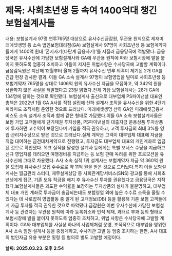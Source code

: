 # **제목: 사회초년생 등 속여 1400억대 챙긴 보험설계사들**

  내용: 보험설계사 97명 연루765명 대상으로 유사수신금감원, 무관용 원칙으로 제재미래에셋생명 등 소속 법인보험대리점(GA) 보험설계사 97명이 사회초년생 등 보험계약자들에게 1400억 원대 ‘폰지사기(다단계 금융사기)’를 저질러 금융당국에 적발됐다. 금융당국은 유사수신에 가담한 보험설계사와 GA에 무관용 원칙에 따라 보험시장에 발을 붙이지 못하도록 엄중히 조치하고 이들이 저지른 위법사항은 수사당국에 고발할 계획이다.금융감독원은 지난해 12월부터 올해 2월까지 유사수신 연루 의혹이 제기된 2개 GA를 긴급 현장 검사한 결과, 이들 GA 소속 설계사 97명이 보험영업을 빌미로 사회초년생 등 보험계약자 765명을 상대로 1406억 원의 유사수신 자금을 모집하고, 약 342억 원을 상환하지 않은 사실을 적발했다고 23일 밝혔다.전체 가담 보험설계사는 28개 GA에 134명에 달하는 것으로 확인됐다. 보험설계사 출신으로 대부업체 PS파이낸셜 대표인 총책은 2022년 1월 GA A사를 직접 설립해 산하 설계사 조직을 유사수신을 위한 4단계 피라미드 조직처럼 운영한 것으로 드러났다. 미래에셋생명 산하 GA인 미래에셋금융서비스도 소속 설계사 조직과 함께 같은 형태로 가담했다.이들 GA 소속 보험설계사들은 보험 가입 고객들에게 단기채권 투자상품, PS파이낸셜의 대출자금 운용상품 투자상품에 투자하면 고수익이 보장된다며 가입을 적극 권유하고, 고객 투자금의 최대 3%를 영업·관리자수당으로 받은 것으로 드러났다.실제 계약은 고객이 대부업체 대표에 자금을 직접 대여하는 금전대차계약으로 진행됐고, 투자금도 대부업체 대표의 개인계좌로 입금된 것으로 확인됐다. 목표 실적을 달성한 설계사 등에게는 특별 보너스 수당을 지급하고 신규 영업자를 데려오면 여행경비를 지급하는 등 보험 판매 독려를 위한 프로모션을 유사수신에 그대로 차용했다. A사 소속 실적 1위 설계사는 보험계약자 자금 약 360억 원을 모집해 유사수신 모집 수수료로 약 11억 원을 받은 것으로 드러났다.특히 이들 보험설계사는 월급관리 스터디, 재무설계상담 등 사회관계망서비스(SNS) 광고를 통해 사회초년생에게 접근, 기존 보유 적금을 해지 후 유사수신 투자를 권유했다고 금융당국은 지적했다.보험설계사들은 과도한 수익률을 보장하는 투자상품의 실체가 불분명하고, 대부업체 대표 개인 계좌로 투자금이 송금되는데도 보험영업 외에 높은 수수료 소득을 올릴 수 있다는 데 사로잡혀 영업활동 중 알게 된 고객정보(DB) 등을 활용해 기존 보험 고객들에게 자금 투자를 적극 권유한 것으로 파악됐다.금감원은 이번 유사수신에 가담한 보험설계사 등 관련자는 무관용 원칙에 따라 등록취소와 인적 제재, 과태료 부과 등의 형태로 보험시장에 발을 붙이지 못하도록 엄중히 조치하고, 위법 사항은 수사당국에 고발할 계획이다. GA와 대부업체를 사실상 하나의 사업체처럼 운영, 조직적으로 대부업을 영위한 A사 소속 임원·설계사 등을 중징계하고, 수사기관 고발 등 엄중 조치하는 한편, A사 대표의 법인자금 유용 부분은 횡령 등 혐의로 별도 고발할 예정이다.

  **날짜: 2025.03.23. 오후 2:54**